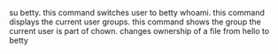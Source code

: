 su betty. this command switches user to betty
whoami. this command displays the current user
groups. this command shows the group the current user is part of
chown. changes ownership of a file from hello to betty
